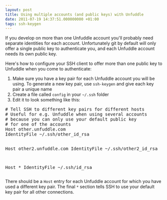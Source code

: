 ```yaml
---
layout: post
title: Using multiple accounts (and public keys) with Unfuddle
date: 2011-07-19 14:37:51.000000000 +01:00
tags: ssh-keygen
---
```

If you develop on more than one Unfuddle account you'll probably need separate identities for each account. Unfortunately git by default will only offer a single public key to authenticate you, and each Unfuddle account needs its own public key.

Here's how to configure your SSH client to offer more than one public key to Unfuddle when you come to authenticate:
<ol>
	<li>Make sure you have a key pair for each Unfuddle account you will be using. To generate a new key pair, use <code>ssh-keygen</code> and give each key pair a unique name</li>
	<li>Create a file called <code>config</code> in your <code>~/.ssh</code> folder</li>
	<li>Edit it to look something like this:</li>
</ol>
<pre># Tell SSH to different key pairs for different hosts
# Useful for e.g. Unfuddle when using several accounts
# because you can only use your default public key
# for one of the accounts
Host other.unfuddle.com
IdentityFile ~/.ssh/other_id_rsa

Host other2.unfuddle.com
IdentityFile ~/.ssh/other2_id_rsa

Host *
IdentityFile ~/.ssh/id_rsa</pre>

There should be a <code>Host</code> entry for each Unfuddle account for which you have used a different key pair. The final <code>*</code> section tells SSH to use your default key pair for all other connections.

